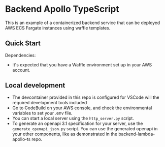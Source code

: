 # Backend Apollo TypeScript

This is an example of a containerized backend service that can be deployed AWS ECS Fargate instances using waffle templates.

## Quick Start

Dependencies:

- It's expected that you have a Waffle environment set up in your AWS account.

## Local development

- The devcontainer provided in this repo is configured for VSCode will the required development tools included
- Go to CodeBuild on your AWS console, and check the environmental variables to set your .env file.
- You can start a local server using the `http_server.py` script.
- To generate an openapi 3.1 specification for your server, use the `generate_openapi_json.py` script. You can use the generated openapi in your other components, like as demonstrated in the backend-lambda-apollo-ts repo.
